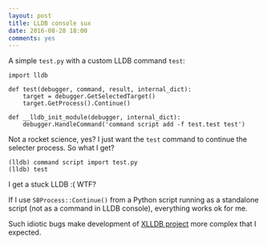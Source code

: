 ```yaml
---
layout: post
title: LLDB console sux
date: 2016-08-28 18:00
comments: yes
---
```


A simple `test.py` with a custom LLDB command `test`:

	import lldb
	
	def test(debugger, command, result, internal_dict):
    	target = debugger.GetSelectedTarget()
    	target.GetProcess().Continue()

	def __lldb_init_module(debugger, internal_dict):
    	debugger.HandleCommand('command script add -f test.test test')

<!-- more -->
Not a rocket science, yes? I just want the `test` command to continue the selecter process. So what I get?

	(lldb) command script import test.py
	(lldb) test

I get a stuck LLDB :( WTF?

If I use `SBProcess::Continue()` from a Python script running as a standalone script (not as a command in LLDB console), everything works ok for me.

Such idiotic bugs make development of [XLLDB project](https://github.com/ch3repatz/xlldb) more complex that I expected.
